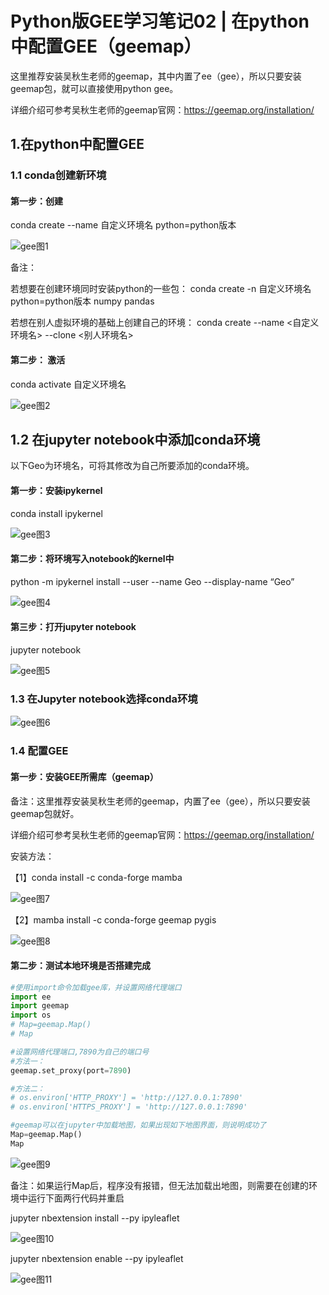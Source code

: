 # Python版GEE学习笔记02 | 在python中配置GEE（geemap）

这里推荐安装吴秋生老师的geemap，其中内置了ee（gee），所以只要安装geemap包，就可以直接使用python gee。

详细介绍可参考吴秋生老师的geemap官网：https://geemap.org/installation/

## 1.在python中配置GEE

### 1.1 conda创建新环境

#### 第一步：创建

conda create --name 自定义环境名 python=python版本

![gee图1](https://user-images.githubusercontent.com/61082571/231941896-3dc2de76-6335-4ed7-a9ad-6b6e6c42b089.png)

备注：

若想要在创建环境同时安装python的一些包：
conda create -n 自定义环境名 python=python版本 numpy pandas

若想在别人虚拟环境的基础上创建自己的环境：
conda create --name <自定义环境名> --clone <别人环境名>

#### 第二步： 激活

conda activate 自定义环境名

![gee图2](https://user-images.githubusercontent.com/61082571/231941908-63d54326-b3aa-4645-bd69-8126310aefcf.png)

## 1.2 在jupyter notebook中添加conda环境

以下Geo为环境名，可将其修改为自己所要添加的conda环境。

#### 第一步：安装ipykernel

conda install ipykernel

![gee图3](https://user-images.githubusercontent.com/61082571/231941918-7ac6a31e-dcc3-49ce-b77d-c46410649785.png)

#### 第二步：将环境写入notebook的kernel中

python -m ipykernel install --user --name Geo --display-name “Geo”

![gee图4](https://user-images.githubusercontent.com/61082571/231941927-a24439df-01e3-41af-aefd-7c2ffaa17cff.png)

#### 第三步：打开jupyter notebook

jupyter notebook

![gee图5](https://user-images.githubusercontent.com/61082571/231941934-4a022515-16af-457a-81a4-47241e4e47c0.png)

### 1.3 在Jupyter notebook选择conda环境

![gee图6](https://user-images.githubusercontent.com/61082571/231941943-24bfb1c5-baae-49f7-bb46-5dcc2721ba80.png)

### 1.4 配置GEE

#### 第一步：安装GEE所需库（geemap）

备注：这里推荐安装吴秋生老师的geemap，内置了ee（gee），所以只要安装geemap包就好。

详细介绍可参考吴秋生老师的geemap官网：https://geemap.org/installation/ 

安装方法：

【1】conda install -c conda-forge mamba

![gee图7](https://user-images.githubusercontent.com/61082571/231941950-9cb1bf4d-cc8a-47e1-9557-a0ac489c035a.png)

【2】mamba install -c conda-forge geemap pygis

![gee图8](https://user-images.githubusercontent.com/61082571/231941959-9210cd48-ce51-43f8-86f0-9b25816b2e7b.png)


#### 第二步：测试本地环境是否搭建完成


```python
#使用import命令加载gee库，并设置网络代理端口
import ee
import geemap
import os
# Map=geemap.Map()
# Map
```


```python
#设置网络代理端口,7890为自己的端口号
#方法一：
geemap.set_proxy(port=7890)

#方法二：
# os.environ['HTTP_PROXY'] = 'http://127.0.0.1:7890'
# os.environ['HTTPS_PROXY'] = 'http://127.0.0.1:7890'
```


```python
#geemap可以在jupyter中加载地图，如果出现如下地图界面，则说明成功了
Map=geemap.Map()
Map
```

![gee图9](https://user-images.githubusercontent.com/61082571/231941974-711dc464-e44f-423c-aa6e-7d725cae2a67.png)

备注：如果运行Map后，程序没有报错，但无法加载出地图，则需要在创建的环境中运行下面两行代码并重启

jupyter nbextension install --py ipyleaflet

![gee图10](https://user-images.githubusercontent.com/61082571/231941979-2f7033a5-1759-4581-b255-8b9aaf257c7e.png)

jupyter nbextension enable --py ipyleaflet

![gee图11](https://user-images.githubusercontent.com/61082571/231941986-5963b244-ccd4-4313-b7f4-3409410cc55f.png)
